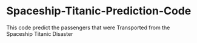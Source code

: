 # Spaceship-Titanic-Prediction-Code
This code predict the passengers that were Transported from the Spaceship  Titanic Disaster
